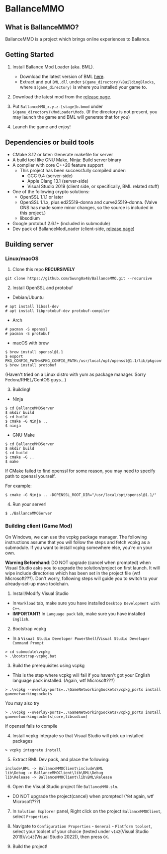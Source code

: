 # BallanceMMO

## What is BallanceMMO?

BallanceMMO is a project which brings online experiences to Ballance.

## Getting Started

1. Install Ballance Mod Loader (aka. BML).
    - Download the latest version of BML [here](https://github.com/Gamepiaynmo/BallanceModLoader/releases).
    - Extract and put `BML.dll` under `$(game_directory)\BuildingBlocks`, where `$(game_directory)` is where you installed your game to.
2. Download the latest mod from the [release page](https://github.com/Swung0x48/BallanceMMO/releases).

3. Put `BallanceMMO_x.y.z-[stage]b.bmod` under `$(game_directory)\ModLoader\Mods`. (If the directory is not present, you may launch the game and BML will generate that for you)

4. Launch the game and enjoy!

## Dependencies or build tools

- CMake 3.12 or later: Generate makefile for server
- A build tool like GNU Make, Ninja: Build server binary
- A compiler with core C++20 feature support
  - This project has been successfully compiled under:
    - GCC 9.4 (server-side)
    - Apple Clang 13.1 (server-side)
    - Visual Studio 2019 (client side, or specifically, BML related stuff)
- One of the following crypto solutions:
  - OpenSSL 1.1.1 or later
  - OpenSSL 1.1.x, plus ed25519-donna and curve25519-donna. (Valve GNS has made some minor changes, so the source is included in this project.)
  - libsodium
- Google protobuf 2.6.1+ (included in submodule)
- Dev pack of BallanceModLoader (client-side, [release page](https://github.com/Gamepiaynmo/BallanceModLoader/releases))


## Building server

### Linux/macOS

1. Clone this repo __RECURSIVELY__

```commandline
git clone https://github.com/Swung0x48/BallanceMMO.git --recursive
```

2. Install OpenSSL and protobuf

- Debian/Ubuntu
```commandline
# apt install libssl-dev
# apt install libprotobuf-dev protobuf-compiler
```

- Arch
```commandline
# pacman -S openssl
# pacman -S protobuf
```

- macOS with brew
```commandline
$ brew install openssl@1.1
$ export PKG_CONFIG_PATH=$PKG_CONFIG_PATH:/usr/local/opt/openssl@1.1/lib/pkgconfig
$ brew install protobuf
```

(Haven't tried on a Linux distro with yum as package manager. Sorry Fedora/RHEL/CentOS guys...)

3. Building!

- Ninja
```commandline
$ cd BallanceMMOServer
$ mkdir build
$ cd build
$ cmake -G Ninja ..
$ ninja
```

- GNU Make
```commandline
$ cd BallanceMMOServer
$ mkdir build
$ cd build
$ cmake -G ..
$ make
```

If CMake failed to find openssl for some reason, you may need to specify path to openssl yourself.

For example:
```commandline
$ cmake -G Ninja .. -DOPENSSL_ROOT_DIR="/usr/local/opt/openssl@1.1/"
```

4. Run your server!

```commandline
$ ./BallanceMMOServer
```

### Building client (Game Mod)

On Windows, we can use the vcpkg package manager. The following instructions assume that you will follow the steps and fetch vcpkg as a submodule. If you want to install vcpkg somewhere else, you're on your own.

__Warning Beforehand__: DO NOT upgrade (cancel when prompted) when Visual Studio asks you to upgrade the solution/project on first launch. It will wipe include directories which has been set in the project file (wtf Microsoft???). Don't worry, following steps will guide you to switch to your already-set-up msvc toolchain.

1. Install/Modify Visual Studio
 - In `Workload` tab, make sure you have installed `Desktop Development with C++`.
 - __IMPORTANT!__ In `Language pack` tab, make sure you have installed `English`.

2. Bootstrap vcpkg
- In a `Visual Studio Developer PowerShell`/`Visual Studio Developer Command Prompt`

```commandline
> cd submodule\vcpkg
> .\bootstrap-vcpkg.bat
```

3. Build the prerequisites using vcpkg

- This is the step where vcpkg will fail if you haven't got your English language pack installed. (Again, wtf Microsoft???)
```commandline
> .\vcpkg --overlay-ports=..\GameNetworkingSockets\vcpkg_ports install gamenetworkingsockets
```
You may also try
```commandline
> .\vcpkg --overlay-ports=..\GameNetworkingSockets\vcpkg_ports install gamenetworkingsockets[core,libsodium]
```
if openssl fails to compile

4. Install vcpkg integrate so that Visual Studio will pick up installed packages
```commandline
> vcpkg integrate install
```

5. Extract BML Dev pack, and place the following:

```
include\BML -> BallanceMMOClient\include\BML
lib\Debug -> BallanceMMOClient\lib\BML\Debug
lib\Release -> BallanceMMOClient\lib\BML\Release
```

6. Open the Visual Studio project file `BallanceMMO.sln`. 
- DO NOT upgrade the project(cancel) when prompted! (Yet again, wtf Microsoft???)

7. In `Solution Explorer` panel, Right click on the project `BallanceMMOClient`, select `Properties`.

8. Navigate to `Configuration Properties` - `General` - `Platform toolset`, select your toolset of your choice (tested under `v142`(Visual Studio 2019)/`v143`(Visual Studio 2022)), then press `OK`.

9. Build the project!
